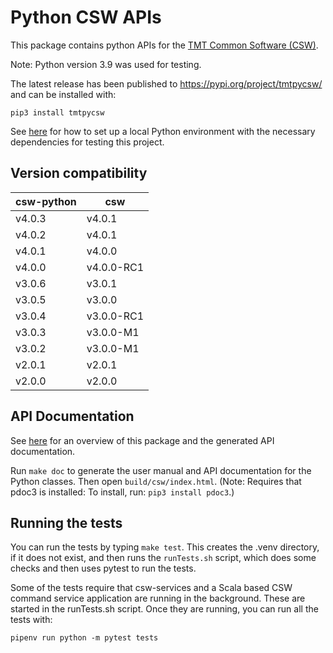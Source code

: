 # Python CSW APIs

This package contains python APIs for the [TMT Common Software (CSW)](https://github.com/tmtsoftware/csw). 

Note: Python version 3.9 was used for testing.

The latest release has been published to https://pypi.org/project/tmtpycsw/ and can be installed with:

    pip3 install tmtpycsw

See [here](https://packaging.python.org/guides/installing-using-pip-and-virtual-environments/)
for how to set up a local Python environment with the necessary dependencies for testing
this project.

## Version compatibility

| csw-python | csw        |
|------------|------------|
| v4.0.3     | v4.0.1     |
| v4.0.2     | v4.0.1     |
| v4.0.1     | v4.0.0     |
| v4.0.0     | v4.0.0-RC1 |
| v3.0.6     | v3.0.1     |
| v3.0.5     | v3.0.0     |
| v3.0.4     | v3.0.0-RC1 |
| v3.0.3     | v3.0.0-M1  |
| v3.0.2     | v3.0.0-M1  |
| v2.0.1     | v2.0.1     |
| v2.0.0     | v2.0.0     |



## API Documentation

See [here](https://tmtsoftware.github.io/csw-python/index.html) for an overview of this package and the 
generated API documentation.

Run `make doc` to generate the user manual and API documentation for the Python classes. 
Then open `build/csw/index.html`. 
(Note: Requires that pdoc3 is installed: To install, run: `pip3 install pdoc3`.)

## Running the tests

You can run the tests by typing `make test`.
This creates the .venv directory, if it does not exist, and then runs the `runTests.sh` script,
which does some checks and then uses pytest to run the tests.

Some of the tests require that csw-services and a Scala based CSW command service application are running in the background.
These are started in the runTests.sh script. 
Once they are running, you can run all the tests with:
```
pipenv run python -m pytest tests
```
